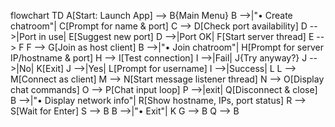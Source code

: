 flowchart TD
A[Start: Launch App] --> B{Main Menu}
B -->|"• Create chatroom"| C[Prompt for name & port]
C --> D[Check port availability]
D -->|Port in use| E[Suggest new port]
D -->|Port OK| F[Start server thread]
E --> F
F --> G[Join as host client]
B -->|"• Join chatroom"| H[Prompt for server IP/hostname & port]
H --> I[Test connection]
I -->|Fail| J{Try anyway?}
J -->|No| K[Exit]
J -->|Yes| L[Prompt for username]
I -->|Success| L
L --> M[Connect as client]
M --> N[Start message listener thread]
N --> O[Display chat commands]
O --> P[Chat input loop]
P -->|exit| Q[Disconnect & close]
B -->|"• Display network info"| R[Show hostname, IPs, port status]
R --> S[Wait for Enter]
S --> B
B -->|"• Exit"| K
G --> B
Q --> B